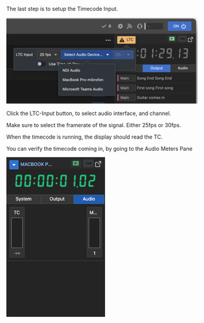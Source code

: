 The last step is to setup the Timecode Input.

![LTC Input Dialog](custom-images/ltc-input-1.png)

Click the LTC-Input button, to select audio interface, and channel.

Make sure to select the framerate of the signal. Either 25fps or 30fps.

When the timecode is running, the display should read the TC.

You can verify the timecode coming in, by going to the Audio Meters Pane

![Audio Meters](../../generated/screenshots/editorWindow-7-status-audiometerswithtimecode.png)
